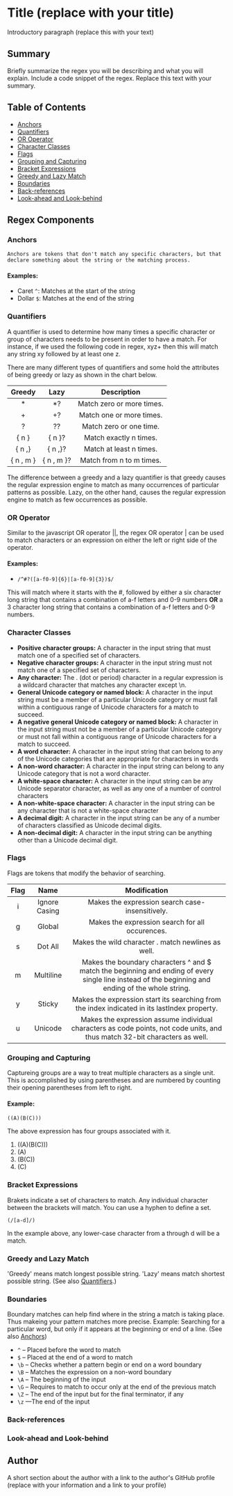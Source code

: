 # Title (replace with your title)

Introductory paragraph (replace this with your text)

## Summary

Briefly summarize the regex you will be describing and what you will explain. Include a code snippet of the regex. Replace this text with your summary.

## Table of Contents

- [Anchors](#anchors)
- [Quantifiers](#quantifiers)
- [OR Operator](#or-operator)
- [Character Classes](#character-classes)
- [Flags](#flags)
- [Grouping and Capturing](#grouping-and-capturing)
- [Bracket Expressions](#bracket-expressions)
- [Greedy and Lazy Match](#greedy-and-lazy-match)
- [Boundaries](#boundaries)
- [Back-references](#back-references)
- [Look-ahead and Look-behind](#look-ahead-and-look-behind)

## Regex Components

### Anchors
    Anchors are tokens that don't match any specific characters, but that declare something about the string or the matching process.

#### Examples:
* Caret `^`: Matches at the start of the string 
* Dollar `$`: Matches at the end of the string 

### Quantifiers

A quantifier is used to determine how many times a specific character or group of characters needs to be present in order to have a match. For instance, if we used the following code in regex, xyz+ then this will match any string xy followed by at least one z.

There are many different types of quantifiers and some hold the attributes of being greedy or lazy as shown in the chart below.

<center>

| Greedy        | Lazy          |         Description       |
|:-------------:|:-------------:|:-------------------------:|
| *             | *?            | Match zero or more times. |
| +             | +?            | Match one or more times.  |
| ?             | ??            | Match zero or one time.   |
| { n }         | { n }?        | Match exactly n times.    |
| { n ,}        | { n ,}?       | Match at least n times.   |
| { n , m }     | { n , m }?    | Match from n to m times.  |

</center>

The difference between a greedy and a lazy quantifier is that greedy causes the regular expression engine to match as many occurrences of particular patterns as possible.  Lazy, on the other hand, causes the regular expression engine to match as few occurrences as possible.

### OR Operator
Similar to the javascript OR operator ||, the regex OR operator | can be used to match characters or an expression on either the left or right side of the operator.

#### Examples:
* `/^#?([a-f0-9]{6}|[a-f0-9]{3})$/`

This will match where it starts with the #, followed by either a six character long string that contains a combination of a-f letters and 0-9 numbers **OR** a 3 character long string that contains a combination of a-f letters and 0-9 numbers.

### Character Classes

* **Positive character groups:** A character in the input string that must match one of a specified set of characters.
* **Negative character groups:** A character in the input string must not match one of a specified set of characters. 
* **Any character:** The . (dot or period) character in a regular expression is a wildcard character that matches any character except \n.
* **General Unicode category or named block:** A character in the input string must be a member of a particular Unicode category or must fall within a contiguous range of Unicode characters for a match to succeed.
* **A negative general Unicode category or named block:** A character in the input string must not be a member of a particular Unicode category or must not fall within a contiguous range of Unicode characters for a match to succeed.
* **A word character:** A character in the input string that can belong to any of the Unicode categories that are appropriate for characters in words
* **A non-word character:** A character in the input string can belong to any Unicode category that is not a word character.
* **A white-space character:** A character in the input string can be any Unicode separator character, as well as any one of a number of control characters
* **A non-white-space character:** A character in the input string can be any character that is not a white-space character
* **A decimal digit:** A character in the input string can be any of a number of characters classified as Unicode decimal digits.
* **A non-decimal digit:** A character in the input string can be anything other than a Unicode decimal digit.

### Flags

Flags are tokens that modify the behavior of searching.

<center>

| Flag          | Name          |         Modification       |
|:-------------:|:-------------:|:---------------------------------------------------------:|
| i             | Ignore Casing | Makes the expression search case-insensitively. |
| g             | Global        | Makes the expression search for all occurences. |
| s             | Dot All       | Makes the wild character . match newlines as well.  |
| m             | Multiline     | Makes the boundary characters ^ and $ match the beginning and ending of every single line instead of the beginning and ending of the whole string.    |
| y             | Sticky        | Makes the expression start its searching from the index indicated in its lastIndex property.   |
| u             | Unicode       | Makes the expression assume individual characters as code points, not code units, and thus match 32-bit characters as well.  |

</center>

### Grouping and Capturing

Captureing groups are a way to treat multiple characters as a single unit.  This is accomplished by using parentheses and are numbered by counting their opening parentheses from left to right.

#### Example: 
`((A)(B(C)))`

The above expression has four groups associated with it.

1. ((A)(B(C)))
2. (A)
3. (B(C))
4. (C)

### Bracket Expressions

Brakets indicate a set of characters to match.  Any individual character between the brackets will match.  You can use a hyphen to define a set.

`(/[a-d]/)`

In the example above, any lower-case character from a through d will be a match.

### Greedy and Lazy Match

'Greedy' means match longest possible string. 'Lazy' means match shortest possible string.  (See also [Quantifiers](#quantifiers).)

### Boundaries

Boundary matches can help find where in the string a match is taking place. Thus makeing your pattern matches more precise. Example: Searching for a particular word, but only if it appears at the beginning or end of a line.  (See also [Anchors](#anchors))

* `^` – Placed before the word to match
* `$` – Placed at the end of a word to match
* `\b` – Checks whether a pattern begin or end on a word boundary
* `\B` – Matches the expression on a non-word boundary
* `\A` – The beginning of the input
* `\G` – Requires to match to occur only at the end of the previous match
* `\Z` – The end of the input but for the final terminator, if any
* `\z` —The end of the input

### Back-references

### Look-ahead and Look-behind

## Author

A short section about the author with a link to the author's GitHub profile (replace with your information and a link to your profile)

